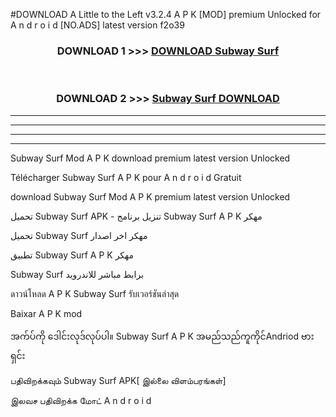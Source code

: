 #DOWNLOAD A Little to the Left v3.2.4 A P K [MOD] premium Unlocked for A n d r o i d [NO.ADS] latest version f2o39 



<div align="center">

<h3>DOWNLOAD 1 >>> <a href="https://downloadmod1.web.app/?judul=Subway Surf ">DOWNLOAD Subway Surf </a></h3><br>

<h3>DOWNLOAD 2 >>> <a href="https://downloadmod1.web.app/?judul=Subway Surf ">Subway Surf  DOWNLOAD </a></h3>

</div>


----------------------------------------------------------

----------------------------------------------------------

----------------------------------------------------------

----------------------------------------------------------


Subway Surf  Mod A P K download premium latest version Unlocked

Télécharger Subway Surf  A P K pour A n d r o i d Gratuit

download Subway Surf  Mod A P K premium latest version Unlocked

تحميل Subway Surf  APK - تنزيل برنامج Subway Surf  A P K مهكر

تحميل Subway Surf  مهكر اخر اصدار

تطبيق Subway Surf  A P K مهكر

Subway Surf  برابط مباشر للاندرويد

ดาวน์โหลด A P K Subway Surf  รับเวอร์ชันล่าสุด

Baixar A P K mod

အက်ပ်ကို ဒေါင်းလုဒ်လုပ်ပါ။ Subway Surf  A P K အမည်သည်ကူကိုင်Andriod ဗားရှင်း

பதிவிறக்கவும் Subway Surf  APK[ இல்லை விளம்பரங்கள்] 
 
இலவச பதிவிறக்க மோட் A n d r o i d



